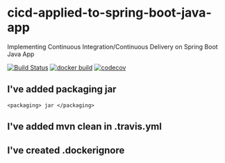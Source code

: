 # cicd-applied-to-spring-boot-java-app
Implementing Continuous Integration/Continuous Delivery on Spring Boot Java App

[![Build Status](https://travis-ci.com/hieutranminh1998/cicd-applied-to-spring-boot-java-app.svg)](https://travis-ci.com/hieutranminh1998/cicd-applied-to-spring-boot-java-app)
[![docker build](https://img.shields.io/docker/cloud/build/hidu1998/cicd-applied-to-spring-boot-java-app)](https://cloud.docker.com/u/hidu1998/repository/docker/hidu1998/cicd-applied-to-spring-boot-java-app)
[![codecov](https://codecov.io/gh/hieutranminh1998/cicd-applied-to-spring-boot-java-app/branch/master/graph/badge.svg)](https://codecov.io/gh/hieutranminh1998/cicd-applied-to-spring-boot-java-app)

## I've added packaging jar 

```
<packaging> jar </packaging>
```

## I've added mvn clean in .travis.yml

## I've created .dockerignore
